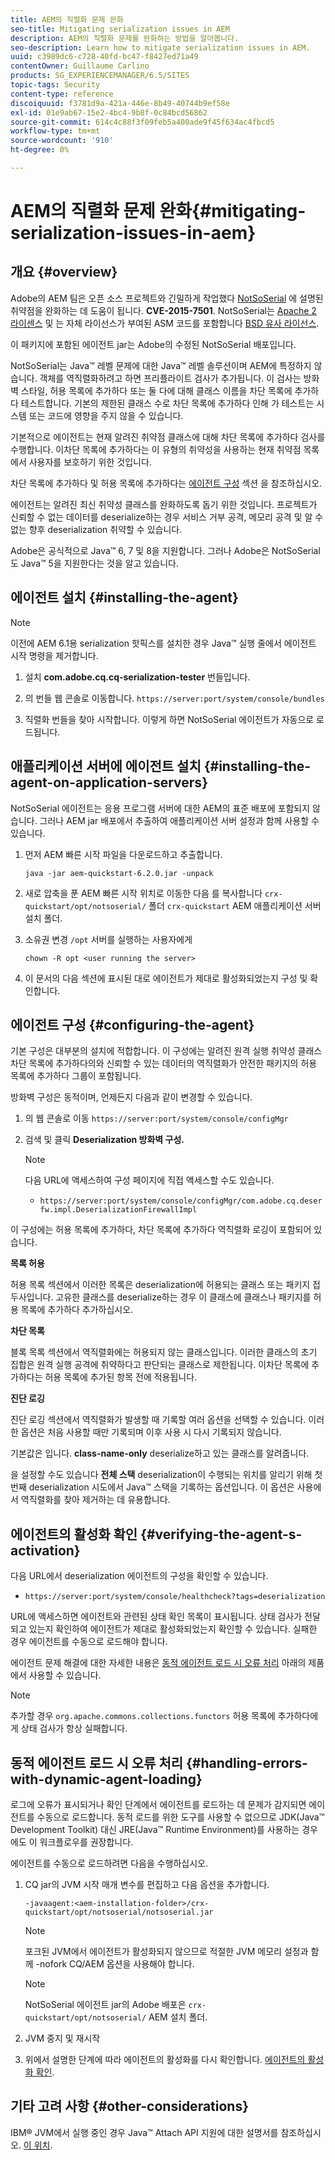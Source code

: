 ```yaml
---
title: AEM의 직렬화 문제 완화
seo-title: Mitigating serialization issues in AEM
description: AEM의 직렬화 문제를 완화하는 방법을 알아봅니다.
seo-description: Learn how to mitigate serialization issues in AEM.
uuid: c3989dc6-c728-40fd-bc47-f8427ed71a49
contentOwner: Guillaume Carlino
products: SG_EXPERIENCEMANAGER/6.5/SITES
topic-tags: Security
content-type: reference
discoiquuid: f3781d9a-421a-446e-8b49-40744b9ef58e
exl-id: 01e9ab67-15e2-4bc4-9b8f-0c84bcd56862
source-git-commit: 614c4c88f3f09feb5a400ade9f45f634ac4fbcd5
workflow-type: tm+mt
source-wordcount: '910'
ht-degree: 0%

---
```


# AEM의 직렬화 문제 완화{#mitigating-serialization-issues-in-aem}

## 개요 {#overview}

Adobe의 AEM 팀은 오픈 소스 프로젝트와 긴밀하게 작업했다 [NotSoSerial](https://github.com/kantega/notsoserial) 에 설명된 취약점을 완화하는 데 도움이 됩니다. **CVE-2015-7501**. NotSoSerial는 [Apache 2 라이센스](https://www.apache.org/licenses/LICENSE-2.0) 및 는 자체 라이선스가 부여된 ASM 코드를 포함합니다 [BSD 유사 라이선스](https://asm.ow2.io/).

이 패키지에 포함된 에이전트 jar는 Adobe의 수정된 NotSoSerial 배포입니다.

NotSoSerial는 Java™ 레벨 문제에 대한 Java™ 레벨 솔루션이며 AEM에 특정하지 않습니다. 객체를 역직렬화하려고 하면 프리플라이트 검사가 추가됩니다. 이 검사는 방화벽 스타일, 허용 목록에 추가하다 또는 둘 다에 대해 클래스 이름을 차단 목록에 추가하다 테스트합니다. 기본의 제한된 클래스 수로 차단 목록에 추가하다 인해 가 테스트는 시스템 또는 코드에 영향을 주지 않을 수 있습니다.

기본적으로 에이전트는 현재 알려진 취약점 클래스에 대해 차단 목록에 추가하다 검사를 수행합니다. 이차단 목록에 추가하다는 이 유형의 취약성을 사용하는 현재 취약점 목록에서 사용자를 보호하기 위한 것입니다.

차단 목록에 추가하다 및 허용 목록에 추가하다는 [에이전트 구성](/help/sites-administering/mitigating-serialization-issues.md#configuring-the-agent) 섹션 을 참조하십시오.

에이전트는 알려진 최신 취약성 클래스를 완화하도록 돕기 위한 것입니다. 프로젝트가 신뢰할 수 없는 데이터를 deserialize하는 경우 서비스 거부 공격, 메모리 공격 및 알 수 없는 향후 deserialization 취약할 수 있습니다.

Adobe은 공식적으로 Java™ 6, 7 및 8을 지원합니다. 그러나 Adobe은 NotSoSerial도 Java™ 5을 지원한다는 것을 알고 있습니다.

## 에이전트 설치 {#installing-the-agent}

>[!NOTE]
>
>이전에 AEM 6.1용 serialization 핫픽스를 설치한 경우 Java™ 실행 줄에서 에이전트 시작 명령을 제거합니다.

1. 설치 **com.adobe.cq.cq-serialization-tester** 번들입니다.

1. 의 번들 웹 콘솔로 이동합니다. `https://server:port/system/console/bundles`
1. 직렬화 번들을 찾아 시작합니다. 이렇게 하면 NotSoSerial 에이전트가 자동으로 로드됩니다.

## 애플리케이션 서버에 에이전트 설치 {#installing-the-agent-on-application-servers}

NotSoSerial 에이전트는 응용 프로그램 서버에 대한 AEM의 표준 배포에 포함되지 않습니다. 그러나 AEM jar 배포에서 추출하여 애플리케이션 서버 설정과 함께 사용할 수 있습니다.

1. 먼저 AEM 빠른 시작 파일을 다운로드하고 추출합니다.

   ```shell
   java -jar aem-quickstart-6.2.0.jar -unpack
   ```

1. 새로 압축을 푼 AEM 빠른 시작 위치로 이동한 다음 를 복사합니다 `crx-quickstart/opt/notsoserial/` 폴더 `crx-quickstart` AEM 애플리케이션 서버 설치 폴더.

1. 소유권 변경 `/opt` 서버를 실행하는 사용자에게

   ```shell
   chown -R opt <user running the server>
   ```

1. 이 문서의 다음 섹션에 표시된 대로 에이전트가 제대로 활성화되었는지 구성 및 확인합니다.

## 에이전트 구성 {#configuring-the-agent}

기본 구성은 대부분의 설치에 적합합니다. 이 구성에는 알려진 원격 실행 취약성 클래스차단 목록에 추가하다의와 신뢰할 수 있는 데이터의 역직렬화가 안전한 패키지의 허용 목록에 추가하다 그룹이 포함됩니다.

방화벽 구성은 동적이며, 언제든지 다음과 같이 변경할 수 있습니다.

1. 의 웹 콘솔로 이동 `https://server:port/system/console/configMgr`
1. 검색 및 클릭 **Deserialization 방화벽 구성.**

   >[!NOTE]
   다음 URL에 액세스하여 구성 페이지에 직접 액세스할 수도 있습니다.
   * `https://server:port/system/console/configMgr/com.adobe.cq.deserfw.impl.DeserializationFirewallImpl`


이 구성에는 허용 목록에 추가하다, 차단 목록에 추가하다 역직렬화 로깅이 포함되어 있습니다.

**목록 허용**

허용 목록 섹션에서 이러한 목록은 deserialization에 허용되는 클래스 또는 패키지 접두사입니다. 고유한 클래스를 deserialize하는 경우 이 클래스에 클래스나 패키지를 허용 목록에 추가하다 추가하십시오.

**차단 목록**

블록 목록 섹션에서 역직렬화에는 허용되지 않는 클래스입니다. 이러한 클래스의 초기 집합은 원격 실행 공격에 취약하다고 판단되는 클래스로 제한됩니다. 이차단 목록에 추가하다는 허용 목록에 추가된 항목 전에 적용됩니다.

**진단 로깅**

진단 로깅 섹션에서 역직렬화가 발생할 때 기록할 여러 옵션을 선택할 수 있습니다. 이러한 옵션은 처음 사용할 때만 기록되며 이후 사용 시 다시 기록되지 않습니다.

기본값은 입니다. **class-name-only** deserialize하고 있는 클래스를 알려줍니다.

을 설정할 수도 있습니다 **전체 스택** deserialization이 수행되는 위치를 알리기 위해 첫 번째 deserialization 시도에서 Java™ 스택을 기록하는 옵션입니다. 이 옵션은 사용에서 역직렬화를 찾아 제거하는 데 유용합니다.

## 에이전트의 활성화 확인 {#verifying-the-agent-s-activation}

다음 URL에서 deserialization 에이전트의 구성을 확인할 수 있습니다.

* `https://server:port/system/console/healthcheck?tags=deserialization`

URL에 액세스하면 에이전트와 관련된 상태 확인 목록이 표시됩니다. 상태 검사가 전달되고 있는지 확인하여 에이전트가 제대로 활성화되었는지 확인할 수 있습니다. 실패한 경우 에이전트를 수동으로 로드해야 합니다.

에이전트 문제 해결에 대한 자세한 내용은 [동적 에이전트 로드 시 오류 처리](#handling-errors-with-dynamic-agent-loading) 아래의 제품에서 사용할 수 있습니다.

>[!NOTE]
추가할 경우 `org.apache.commons.collections.functors` 허용 목록에 추가하다에게 상태 검사가 항상 실패합니다.

## 동적 에이전트 로드 시 오류 처리 {#handling-errors-with-dynamic-agent-loading}

로그에 오류가 표시되거나 확인 단계에서 에이전트를 로드하는 데 문제가 감지되면 에이전트를 수동으로 로드합니다. 동적 로드를 위한 도구를 사용할 수 없으므로 JDK(Java™ Development Toolkit) 대신 JRE(Java™ Runtime Environment)를 사용하는 경우에도 이 워크플로우를 권장합니다.

에이전트를 수동으로 로드하려면 다음을 수행하십시오.

1. CQ jar의 JVM 시작 매개 변수를 편집하고 다음 옵션을 추가합니다.

   ```shell
   -javaagent:<aem-installation-folder>/crx-quickstart/opt/notsoserial/notsoserial.jar
   ```

   >[!NOTE]
   포크된 JVM에서 에이전트가 활성화되지 않으므로 적절한 JVM 메모리 설정과 함께 -nofork CQ/AEM 옵션을 사용해야 합니다.

   >[!NOTE]
   NotSoSerial 에이전트 jar의 Adobe 배포은 `crx-quickstart/opt/notsoserial/` AEM 설치 폴더.

1. JVM 중지 및 재시작

1. 위에서 설명한 단계에 따라 에이전트의 활성화를 다시 확인합니다. [에이전트의 활성화 확인](/help/sites-administering/mitigating-serialization-issues.md#verifying-the-agent-s-activation).

## 기타 고려 사항 {#other-considerations}

IBM® JVM에서 실행 중인 경우 Java™ Attach API 지원에 대한 설명서를 참조하십시오. [이 위치](https://www.ibm.com/docs/en/sdk-java-technology/8?topic=documentation-java-attach-api).
